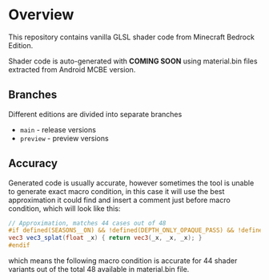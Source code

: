 # Overview
This repository contains vanilla GLSL shader code from Minecraft Bedrock Edition.

Shader code is auto-generated with **COMING SOON** using material.bin files extracted from Android MCBE version.
## Branches
Different editions are divided into separate branches
- `main` - release versions
- `preview` - preview versions
## Accuracy
Generated code is usually accurate, however sometimes the tool is unable to generate exact macro condition, in this case it will use the best approximation it could find and insert a comment just before macro condition, which will look like this:
```glsl
// Approximation, matches 44 cases out of 48
#if defined(SEASONS__ON) && !defined(DEPTH_ONLY_OPAQUE_PASS) && !defined(DEPTH_ONLY_PASS) && !defined(TRANSPARENT_PBR_PASS)
vec3 vec3_splat(float _x) { return vec3(_x, _x, _x); }
#endif
```
which means the following macro condition is accurate for 44 shader variants out of the total 48 available in material.bin file.
